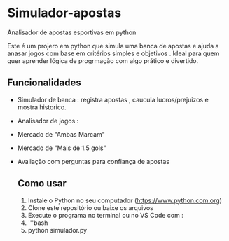 # Simulador-apostas
Analisador de apostas esportivas em python 

Este é um projero em python que simula uma banca de apostas e ajuda a anasar jogos com base em critérios simples e objetivos . Ideal para quem quer aprender lógica de progrmação com algo prático e divertido.

## Funcionalidades 

- Simulador de banca : registra apostas , caucula lucros/prejuizos e mostra historico.
- Analisador de jogos :
- Mercado de "Ambas Marcam"
- Mercado de "Mais de 1.5 gols"
- Avaliação com perguntas para confiança de apostas

  ## Como usar

  1.  Instale o Python no seu computador (https://www.python.com.org)
  2.  Clone este repositório ou baixe os arquivos
  3.  Execute o programa no terminal ou no VS Code com :
  4.  '''bash
  5.  python simulador.py
